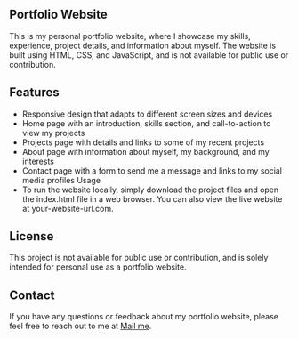 ## Portfolio Website
This is my personal portfolio website, where I showcase my skills, experience, project details, and information about myself. The website is built using HTML, CSS, and JavaScript, and is not available for public use or contribution.

## Features
- Responsive design that adapts to different screen sizes and devices
- Home page with an introduction, skills section, and call-to-action to view my projects
- Projects page with details and links to some of my recent projects
- About page with information about myself, my background, and my interests
- Contact page with a form to send me a message and links to my social media profiles
Usage
- To run the website locally, simply download the project files and open the index.html file in a web browser. You can also view the live website at your-website-url.com.

## License
This project is not available for public use or contribution, and is solely intended for personal use as a portfolio website.

<!-- ## Acknowledgements
This website was built using a variety of open source libraries and frameworks, including:

Bootstrap (https://getbootstrap.com)
Font Awesome (https://fontawesome.com)
jQuery (https://jquery.com)
Popper.js (https://popper.js.org) -->
## Contact
If you have any questions or feedback about my portfolio website, please feel free to reach out to me at <a href="mailto:prashantsinghsca@gmail.com" >Mail me</a>.
